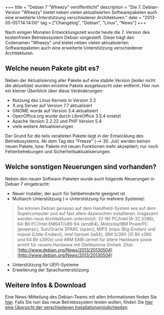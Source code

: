 +++
title       = "Debian 7 \"Wheezy\" veröffentlicht"
description = "Die 7. Debian-Version \"Wheezy\" bietet neben vielen aktualisierten Softwarepaketen auch eine erweiterte Unterstützung verschiedener Architekturen."
date        = "2013-05-05T14:14:00"
tag         = ["Changelog", "Debian", "Linux", "News"]
+++

Nach einigen Monaten Entwicklungszeit wurde heute die 7. Version des kostenfreien Betriebssystem Debian vorgestellt. Diese trägt den Codenamen "Wheezy" und bietet neben vielen aktualisierten Softwarepaketen auch eine erweiterte Unterstützung verschiedener Architekturen.

<!--more-->

## Welche neuen Pakete gibt es?
Neben der Aktualisierung aller Pakete auf eine stabile Version (leider nicht die aktuellste) wurden einzelne Pakete ausgetauscht oder entfernt.
Hier nun ein kleiner Überblick über diese Veränderungen:

* Nutzung des Linux Kernels in Version 3.2
* X.org Server auf Version 7.7 aktualisiert
* GNOME wurde auf Version 3.4 aktualisiert
* OpenOffice.org wurde durch LibreOffice 3.5.4 ersetzt
* Apache Version 2.2.22 und PHP Version 5.4
* viele weitere Aktualisierungen

Der Grund für die teils veralteten Pakete liegt in der Entwicklung des Betriebssystems. Ab dem Tag des "Freeze" (--> 30. Juli) werden keinen neuen Pakete, bzw. Pakete mit neuen Funktionen mehr akzeptiert; nur noch Fehlerbehebungen und Sicherheitsaktualisierungen.

## Welche sonstigen Neuerungen sind vorhanden?
Neben den neuen Software-Paketen wurde auch folgende Neuerungen in Debian 7 eingebracht:

* Neuer Installer, der auch für Sehbehinderte geeignet ist
* Multiarch Unterstützung (-> Unterstützung für mehrere Systeme):

> Sie können Debian genauso auf dem Handheld-System wie auf dem Supercomputer und auf fast allem dazwischen installieren. Insgesamt werden neun Architekturen unterstützt: 32-Bit PC/Intel IA-32 (i386), 64-Bit PC/Intel EM64T/x86-64 (amd64), Motorola/IBM PowerPC (powerpc), Sun/Oracle SPARC (sparc), MIPS (mips (Big-Endian) und mipsel (Little-Endian)), Intel Itanium (ia64), IBM S/390 (31 Bit s390 und 64 Bit s390x) und ARM EABI (armel für ältere Hardware sowie armhf für neuere Hardware mit Gleitkomma-Einheit.
Zitat: [http://www.debian.org/News/2013/20130504](http://www.debian.org/News/2013/20130504)

* Unterstützung für UEFI-Systeme
* Erweiterung der Sprachunterstützung

## Weitere Infos & Download
Eine News-Mitteilung des Debian-Teams mit allen Informationen finden Sie [hier](http://www.debian.org/News/2013/20130504).
Falls Sie nun das neue Betriebssystem testen wollen, finden Sie [hier eine Übersicht der verschiedenen Installationsmöglichkeiten](http://www.debian.org/distrib/).